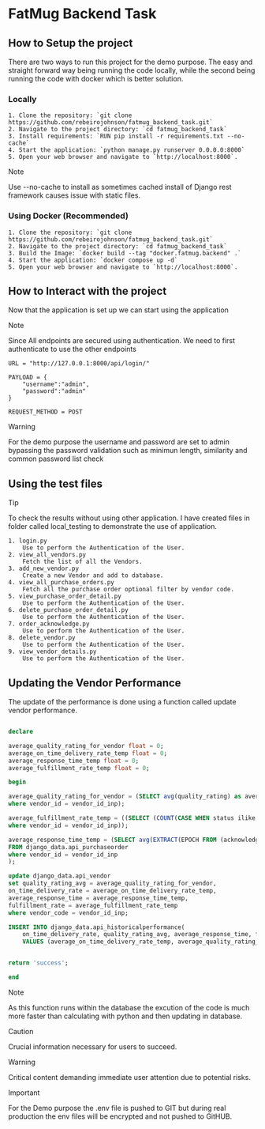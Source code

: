 # FatMug Backend Task

## How to Setup the project

There are two ways to run this project for the demo purpose. The easy and straight forward way being running the code locally, while the second being running the code with docker which is better solution.

### Locally

    1. Clone the repository: `git clone https://github.com/rebeirojohnson/fatmug_backend_task.git`
    2. Navigate to the project directory: `cd fatmug_backend_task`
    3. Install requirements: `RUN pip install -r requirements.txt --no-cache`
    4. Start the application: `python manage.py runserver 0.0.0.0:8000`
    5. Open your web browser and navigate to `http://localhost:8000`.

    
> [!NOTE]  
> Use --no-cache to install as sometimes cached install of Django rest framework causes issue with static files.

### Using Docker (Recommended)
    1. Clone the repository: `git clone https://github.com/rebeirojohnson/fatmug_backend_task.git`
    2. Navigate to the project directory: `cd fatmug_backend_task`
    3. Build the Image: `docker build --tag "docker.fatmug.backend" .`
    4. Start the application: `docker compose up -d`
    5. Open your web browser and navigate to `http://localhost:8000`.

## How to Interact with the project
Now that the application is set up we can start using the application 

> [!NOTE]  
> Since All endpoints are secured using authentication. We need to first authenticate to use the other endpoints 

    URL = "http://127.0.0.1:8000/api/login/"

    PAYLOAD = {
        "username":"admin",
        "password":"admin"
    }

    REQUEST_METHOD = POST
   
> [!WARNING] 
> For the demo purpose the username and password are set to admin bypassing the password validation such as minimun length, similarity and common password list check


## Using the test files
> [!TIP]
> To check the results without using other application. I have created files in folder called local_testing to demonstrate the use of application.

    1. login.py 
        Use to perform the Authentication of the User.
    2. view_all_vendors.py 
        Fetch the list of all the Vendors.
    3. add_new_vendor.py 
        Create a new Vendor and add to database.
    4. view_all_purchase_orders.py 
        Fetch all the purchase order optional filter by vendor code.
    5. view_purchase_order_detail.py 
        Use to perform the Authentication of the User.
    6. delete_purchase_order_detail.py 
        Use to perform the Authentication of the User.
    7. order_acknowledge.py 
        Use to perform the Authentication of the User.
    8. delete_vendor.py
        Use to perform the Authentication of the User.
    9. view_vendor_details.py 
        Use to perform the Authentication of the User.


## Updating the Vendor Performance
The update of the performance is done using a function called update vendor performance. 

```sql

declare

average_quality_rating_for_vendor float = 0;
average_on_time_delivery_rate_temp float = 0;
average_response_time_temp float = 0;
average_fulfillment_rate_temp float = 0;

begin

average_quality_rating_for_vendor = (SELECT avg(quality_rating) as average_quality_rating FROM django_data.api_purchaseorder
where vendor_id = vendor_id_inp);

average_fulfillment_rate_temp = ((SELECT (COUNT(CASE WHEN status ilike 'completed' THEN 1 END) * 100.0) / COUNT(*) AS completion_percentage FROM django_data.api_purchaseorder
where vendor_id = vendor_id_inp));

average_response_time_temp = (SELECT avg(EXTRACT(EPOCH FROM (acknowledgment_date - issue_date))) AS time_difference_seconds
FROM django_data.api_purchaseorder
where vendor_id = vendor_id_inp
);

update django_data.api_vendor 
set quality_rating_avg = average_quality_rating_for_vendor,
on_time_delivery_rate = average_on_time_delivery_rate_temp,
average_response_time = average_response_time_temp,
fulfillment_rate = average_fulfillment_rate_temp
where vendor_code = vendor_id_inp;

INSERT INTO django_data.api_historicalperformance(
    on_time_delivery_rate, quality_rating_avg, average_response_time, fulfillment_rate, vendor_id)
    VALUES (average_on_time_delivery_rate_temp, average_quality_rating_for_vendor,average_response_time_temp, average_fulfillment_rate_temp,vendor_id_inp);


return 'success';

end

```

> [!NOTE]
> As this function runs within the database the excution of the code is much more faster than calculating with python and then updating in database.

> [!CAUTION]
> Crucial information necessary for users to succeed.

> [!WARNING]  
> Critical content demanding immediate user attention due to potential risks.

> [!IMPORTANT]  
> For the Demo purpose the .env file is pushed to GIT but during real production the env files will be encrypted and not pushed to GitHUB.